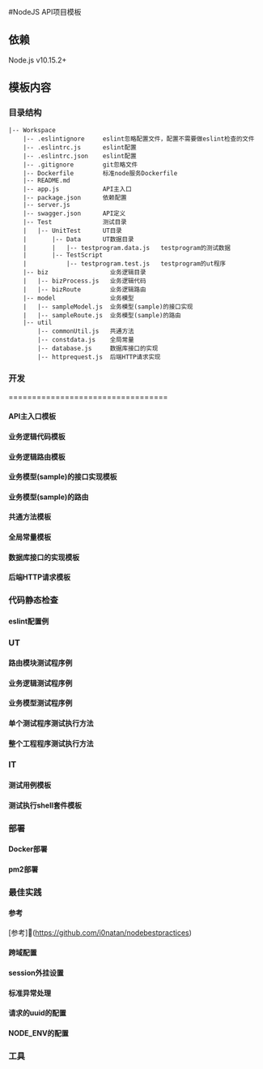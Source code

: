 #NodeJS API项目模板

##  依赖
Node.js v10.15.2+

##  模板内容
### 目录结构
```
|-- Workspace
    |-- .eslintignore     eslint忽略配置文件，配置不需要做eslint检查的文件
    |-- .eslintrc.js      eslint配置
    |-- .eslintrc.json    eslint配置
    |-- .gitignore        git忽略文件
    |-- Dockerfile        标准node服务Dockerfile
    |-- README.md         
    |-- app.js            API主入口
    |-- package.json      依赖配置
    |-- server.js
    |-- swagger.json      API定义
    |-- Test              测试目录
    |   |-- UnitTest      UT目录
    |       |-- Data      UT数据目录
    |       |   |-- testprogram.data.js   testprogram的测试数据
    |       |-- TestScript
    |           |-- testprogram.test.js   testprogram的ut程序
    |-- biz                 业务逻辑目录
    |   |-- bizProcess.js   业务逻辑代码
    |   |-- bizRoute        业务逻辑路由
    |-- model               业务模型
    |   |-- sampleModel.js  业务模型(sample)的接口实现
    |   |-- sampleRoute.js  业务模型(sample)的路由
    |-- util
        |-- commonUtil.js   共通方法
        |-- constdata.js    全局常量
        |-- database.js     数据库接口的实现
        |-- httprequest.js  后端HTTP请求实现

```
### 开发
==================================
####  API主入口模板
####  业务逻辑代码模板
####  业务逻辑路由模板
####  业务模型(sample)的接口实现模板
####  业务模型(sample)的路由
####  共通方法模板
####  全局常量模板
####  数据库接口的实现模板
####  后端HTTP请求模板
### 代码静态检查
####  eslint配置例
### UT
####  路由模块测试程序例
####  业务逻辑测试程序例
####  业务模型测试程序例
####  单个测试程序测试执行方法
####  整个工程程序测试执行方法
### IT
####  测试用例模板
####  测试执行shell套件模板
### 部署
####  Docker部署
####  pm2部署
### 最佳实践
####  参考
[参考](https://github.com/i0natan/nodebestpractices)
####  跨域配置
####  session外挂设置
####  标准异常处理
####  请求的uuid的配置
####  NODE_ENV的配置

### 工具